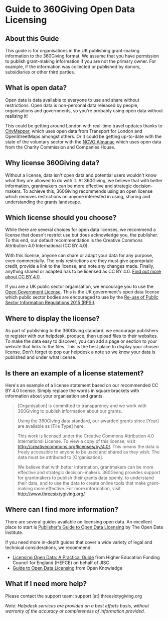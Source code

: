 Guide to 360Giving Open Data Licensing
======================================

About this Guide
-------------
This guide is for organisations in the UK publishing grant-making information to the 360Giving format. We assume that you have permission to publish grant-making information if you are not the primary owner. For example, if the information was collected or published by donors, subsidiaries or other third parties.

What is open data?
-------------
Open data is data available to everyone to use and share without restrictions. Open data is non-personal data released by people, organisations and governments, so you're probably using open data without realising it! 

This could be getting around London with real-time travel updates thanks to [CityMapper](https://citymapper.com "Citymapper - The Ultimate Transport App"), which uses open data from Transport for London and OpenStreetMaps amongst others. Or it could be getting up-to-date with the state of the voluntary sector with the [NCVO Almanac](https://data.ncvo.org.uk/ "NCVO UK Civil Society Almanac") which uses open data from the Charity Commission and Companies House. 

Why license 360Giving data?
-------------
Without a license, data isn't open data and potential users wouldn't know what they are allowed to do with it. At 360Giving, we believe that with better information, grantmakers can be more effective and strategic decision-makers. To achieve this, 360Giving recommends using an open license which removes restrictions on anyone interested in using, sharing and understanding the grants landscape.

Which license should you choose?
-------------
While there are several choices for open data licenses, we recommend a license that doesn't restrict use but does acknowledge you, the publisher. To this end, our default recommendation is the Creative Commons Attribution 4.0 International (CC BY 4.0). 

With this license, anyone can share or adapt your data for any purpose, even commercially. The only restrictions are they must give appropriate credit, provide a link to the license, and note any changes made. Finally, anything shared or adapted has to be licensed as CC BY 4.0. [Find out more about CC BY 4.0](https://creativecommons.org/licenses/by/4.0/ "Creative Commons Attribution 4.0 International").

If you are a UK public sector organisation, we encourage you to use the [Open Government License](http://www.nationalarchives.gov.uk/doc/open-government-licence/version/3/ "Open Government License for public sector information"). This is the UK government's open data license which public sector bodies are encouraged to use by the [Re-use of Public Sector Information Regulations 2015 (RPSI)](https://ico.org.uk/for-organisations/guide-to-rpsi/ "Guide to RPSI").

Where to display the license?
-------------
As part of publishing to the 360Giving standard, we encourage publishers to register with our helpdesk, produce, then upload files to their websites. To make the data easy to discover, you can add a page or section to your website that links to the files. This is the best place to display your chosen license. Don't forget to pop our helpdesk a note so we know your data is published and under what license.

Is there an example of a license statement?
-------------
Here's an example of a license statement based on our recommended CC BY 4.0 license. Simply replace the words in square brackets with information about your organisation and grants.

> [Organisation] is committed to transparency and we work with 360Giving to publish information about our grants.
>
> Using the 360Giving data standard, our awarded grants since [Year] are available as [File Type] here.
>
> This work is licensed under the Creative Commons Attribution 4.0 International License. To view a copy of this license, visit http://creativecommons.org/licenses/by/4.0/. This means the data is freely accessible to anyone to be used and shared as they wish. The data must be attributed to [Organisation].
>
> We believe that with better information, grantmakers can be more effective and strategic decision-makers. 360Giving provides support for grantmakers to publish their grants data openly, to understand their data, and to use the data to create online tools that make grant-making more effective. For more information, visit http://www.threesixtygiving.org/

Where can I find more information?
-------------
There are several guides available on licensing open data. An excellent place to start is [Publisher's Guide to Open Data Licensing](https://theodi.org/guides/publishers-guide-open-data-licensing "Publisher's Guide to Open Data Licensing") by The Open Data Institute.

If you need more in-depth guides that cover a wide variety of legal and technical considerations, we recommend:
* [Licensing Open Data: A Practical Guide](http://discovery.ac.uk/files/pdf/Licensing_Open_Data_A_Practical_Guide.pdf "Licensing Open Data: A Practical Guide") from Higher Education Funding Council for England (HEFCE) on behalf of JISC
* [Guide to Open Data Licensing](http://opendefinition.org/guide/data/ "Guide to Open Data Licensing") from Open Knowledge

What if I need more help?
-------------
Please contact the support team: support [at] threesixtygiving.org

_Note: Helpdesk services are provided on a best efforts basis, without warranty of the accuracy or completeness of information provided._
